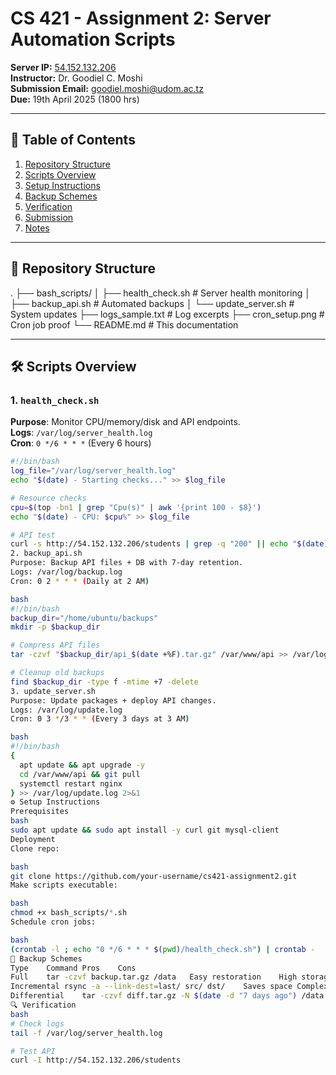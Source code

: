 # CS 421 - Assignment 2: Server Automation Scripts

**Server IP:** [54.152.132.206](http://54.152.132.206)  
**Instructor:** Dr. Goodiel C. Moshi  
**Submission Email:** [goodiel.moshi@udom.ac.tz](mailto:goodiel.moshi@udom.ac.tz)  
**Due:** 19th April 2025 (1800 hrs)

---

## 📌 Table of Contents
1. [Repository Structure](#-repository-structure)
2. [Scripts Overview](#-scripts-overview)
3. [Setup Instructions](#%EF%B8%8F-setup-instructions)
4. [Backup Schemes](#-backup-schemes)
5. [Verification](#-verification)
6. [Submission](#-submission)
7. [Notes](#%EF%B8%8F-notes)

---

## 📁 Repository Structure
.
├── bash_scripts/
│ ├── health_check.sh # Server health monitoring
│ ├── backup_api.sh # Automated backups
│ └── update_server.sh # System updates
├── logs_sample.txt # Log excerpts
├── cron_setup.png # Cron job proof
└── README.md # This documentation


---

## 🛠️ Scripts Overview

### 1. `health_check.sh`
**Purpose**: Monitor CPU/memory/disk and API endpoints.  
**Logs**: `/var/log/server_health.log`  
**Cron**: `0 */6 * * *` (Every 6 hours)

```bash
#!/bin/bash
log_file="/var/log/server_health.log"
echo "$(date) - Starting checks..." >> $log_file

# Resource checks
cpu=$(top -bn1 | grep "Cpu(s)" | awk '{print 100 - $8}')
echo "$(date) - CPU: $cpu%" >> $log_file

# API test
curl -s http://54.152.132.206/students | grep -q "200" || echo "$(date) - API DOWN" >> $log_file
2. backup_api.sh
Purpose: Backup API files + DB with 7-day retention.
Logs: /var/log/backup.log
Cron: 0 2 * * * (Daily at 2 AM)

bash
#!/bin/bash
backup_dir="/home/ubuntu/backups"
mkdir -p $backup_dir

# Compress API files
tar -czvf "$backup_dir/api_$(date +%F).tar.gz" /var/www/api >> /var/log/backup.log 2>&1

# Cleanup old backups
find $backup_dir -type f -mtime +7 -delete
3. update_server.sh
Purpose: Update packages + deploy API changes.
Logs: /var/log/update.log
Cron: 0 3 */3 * * (Every 3 days at 3 AM)

bash
#!/bin/bash
{
  apt update && apt upgrade -y
  cd /var/www/api && git pull
  systemctl restart nginx
} >> /var/log/update.log 2>&1
⚙️ Setup Instructions
Prerequisites
bash
sudo apt update && sudo apt install -y curl git mysql-client
Deployment
Clone repo:

bash
git clone https://github.com/your-username/cs421-assignment2.git
Make scripts executable:

bash
chmod +x bash_scripts/*.sh
Schedule cron jobs:

bash
(crontab -l ; echo "0 */6 * * * $(pwd)/health_check.sh") | crontab -
🔄 Backup Schemes
Type	Command	Pros	Cons
Full	tar -czvf backup.tar.gz /data	Easy restoration	High storage
Incremental	rsync -a --link-dest=last/ src/ dst/	Saves space	Complex restoration
Differential	tar -czvf diff.tar.gz -N $(date -d "7 days ago") /data	Balanced	Medium storage
🔍 Verification
bash
# Check logs
tail -f /var/log/server_health.log

# Test API
curl -I http://54.152.132.206/students
